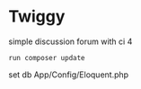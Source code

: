 # Twiggy

simple discussion forum with ci 4

```
run composer update
```

set db App/Config/Eloquent.php